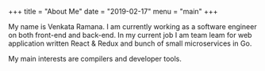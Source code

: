 +++
title = "About Me"
date = "2019-02-17"
menu = "main"
+++

My name is Venkata Ramana. I am currently working as a software engineer on both front-end and back-end. In my current job
I am team leam for web application written React & Redux and bunch of small microservices in Go.


My main interests are compilers and developer tools.

